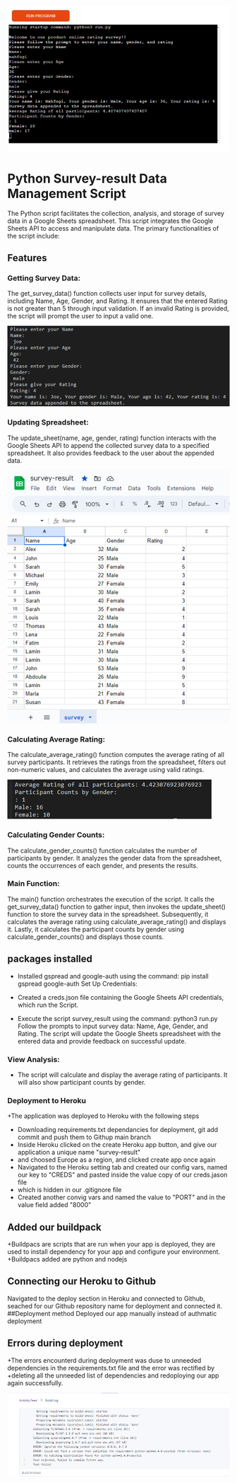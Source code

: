 ![Online survey](/images/online-survey.png)
# Python Survey-result Data Management Script

The Python script facilitates the collection, analysis, and storage of survey data in a Google Sheets spreadsheet. This script integrates the Google Sheets API to access and manipulate data. The primary functionalities of the script include:

## Features

### Getting Survey Data:
The get_survey_data() function collects user input for survey details, including Name, Age, Gender, and Rating. It ensures that the entered Rating is not greater than 5 through input validation. If an invalid Rating is provided, the script will prompt the user to input a valid one.

![User input](/images/user-input.png)


### Updating Spreadsheet:
The update_sheet(name, age, gender, rating) function interacts with the Google Sheets API to append the collected survey data to a specified spreadsheet. It also provides feedback to the user about the appended data.

![Google sheet](/images/google-sheets.png)


### Calculating Average Rating:
The calculate_average_rating() function computes the average rating of all survey participants. It retrieves the ratings from the spreadsheet, filters out non-numeric values, and calculates the average using valid ratings.

![Average rating](/images/average.png)


### Calculating Gender Counts:
The calculate_gender_counts() function calculates the number of participants by gender. It analyzes the gender data from the 
spreadsheet, counts the occurrences of each gender, and presents the results.

### Main Function:
The main() function orchestrates the execution of the script. It calls the get_survey_data() function to gather input, then invokes 
the update_sheet() function to store the survey data in the spreadsheet. Subsequently, it calculates the average rating using 
calculate_average_rating() and displays it. Lastly, it calculates the participant counts by gender using calculate_gender_counts() 
and displays those counts.

## packages installed

+ Installed gspread and google-auth using the command: pip install gspread google-auth
  Set Up Credentials:

+ Created a creds.json file containing the Google Sheets API credentials,
  which run the Script.

+ Execute the script survey_result  using the command: python3 run.py
  Follow the prompts to input survey data: Name, Age, Gender, and Rating.
  The script will update the Google Sheets spreadsheet with the entered data and provide feedback on successful update.

### View Analysis:

+ The script will calculate and display the average rating of participants.
 It will also show participant counts by gender.

### Deployment to Heroku

+The application was deployed to Heroku with the following steps
+ Downloading requirements.txt dependancies for deployment, git add commit and push them to Githup main branch
+ Inside Heroku clicked on the create Heroku app button, and give our application a unique name "survey-result"
+ and choosed Europe as a region, and clicked create app once again
+ Navigated to the Heroku setting tab and created our config vars, named our key to "CREDS" and pasted inside the value copy of our creds.jason file
+ which is hidden in our .gitignore file
+ Created another convig vars and named the value to "PORT" and in the value field added "8000"

## Added our buildpack
+Buildpacs are scripts that are run when your app is deployed, they are used to install dependency for your app and configure your environment.
+Buildpacs added are python and nodejs

## Connecting our Heroku to Github
Navigated to the deploy section in Heroku and connected to Github, seached for our Github repository name for deployment and connected it.
##Deployment method
Deployed our app manually instead of authmatic deployment

## Errors during deployment 
+The errors encounterd during deployment was duse to unneeded dependencies in the requirements.txt file and the error was rectified by
+deleting all the unneeded list of dependencies and redoploying our app again successfully.

![Deployment errors](/images/deploynent-errors.png)
